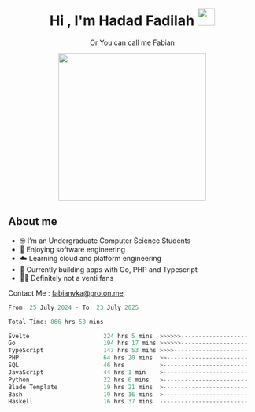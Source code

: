 <h1 align="center">Hi , I'm Hadad Fadilah  <img src="https://media.giphy.com/media/hvRJCLFzcasrR4ia7z/giphy.gif" width="35" ></h1>
<p align="center"><span>Or You can call me <span style="font: bold">Fabian</span></p>
<p align="center">
<img src="https://media.tenor.com/78dNivDemDAAAAAi/speech-bubble-venti.gif" width="300"/>    
</p>

##  About me
- 🤓 I’m an Undergraduate Computer Science Students
- 🍰 Enjoying software engineering
- ☁️ Learning cloud and platform engineering
- 🧰 Currently building apps with Go, PHP and Typescript 
- 🏃‍♂️ Definitely not a venti fans

Contact Me : fabianvka@proton.me

<!--START_SECTION:waka-->

```go
From: 25 July 2024 - To: 23 July 2025

Total Time: 866 hrs 58 mins

Svelte                     224 hrs 5 mins  >>>>>>-------------------   25.64 %
Go                         194 hrs 17 mins >>>>>>-------------------   22.23 %
TypeScript                 147 hrs 53 mins >>>>---------------------   16.92 %
PHP                        64 hrs 20 mins  >>-----------------------   07.36 %
SQL                        46 hrs          >------------------------   05.27 %
JavaScript                 44 hrs 1 min    >------------------------   05.04 %
Python                     22 hrs 6 mins   >------------------------   02.53 %
Blade Template             19 hrs 21 mins  >------------------------   02.22 %
Bash                       19 hrs 16 mins  >------------------------   02.21 %
Haskell                    16 hrs 37 mins  -------------------------   01.90 %
```

<!--END_SECTION:waka-->




<!--
**Fadil-Tao/Fadil-Tao** is a ✨ _special_ ✨ repository because its `README.md` (this file) appears on your GitHub profile.


